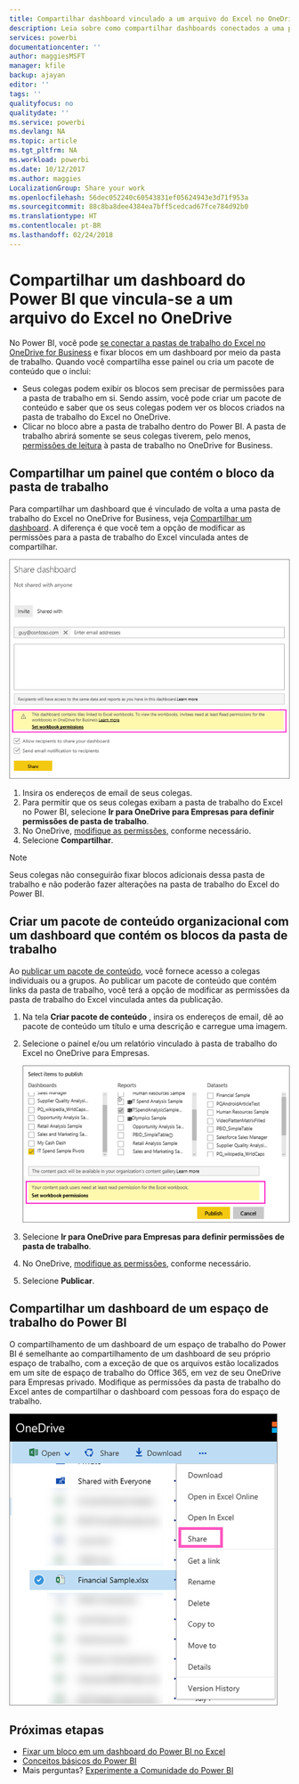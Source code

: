 ```yaml
---
title: Compartilhar dashboard vinculado a um arquivo do Excel no OneDrive – Power BI
description: Leia sobre como compartilhar dashboards conectados a uma planilha do Excel no OneDrive for Business, com blocos fixados dessa pasta de trabalho.
services: powerbi
documentationcenter: ''
author: maggiesMSFT
manager: kfile
backup: ajayan
editor: ''
tags: ''
qualityfocus: no
qualitydate: ''
ms.service: powerbi
ms.devlang: NA
ms.topic: article
ms.tgt_pltfrm: NA
ms.workload: powerbi
ms.date: 10/12/2017
ms.author: maggies
LocalizationGroup: Share your work
ms.openlocfilehash: 56dec052240c60543831ef05624943e3d71f953a
ms.sourcegitcommit: 88c8ba8dee4384ea7bff5cedcad67fce784d92b0
ms.translationtype: HT
ms.contentlocale: pt-BR
ms.lasthandoff: 02/24/2018
---
```

# <a name="share-a-power-bi-dashboard-that-links-to-an-excel-file-in-onedrive"></a>Compartilhar um dashboard do Power BI que vincula-se a um arquivo do Excel no OneDrive
No Power BI, você pode [se conectar a pastas de trabalho do Excel no OneDrive for Business](service-excel-workbook-files.md) e fixar blocos em um dashboard por meio da pasta de trabalho. Quando você compartilha esse painel ou cria um pacote de conteúdo que o inclui:

* Seus colegas podem exibir os blocos sem precisar de permissões para a pasta de trabalho em si. Sendo assim, você pode criar um pacote de conteúdo e saber que os seus colegas podem ver os blocos criados na pasta de trabalho do Excel no OneDrive.
* Clicar no bloco abre a pasta de trabalho dentro do Power BI. A pasta de trabalho abrirá somente se seus colegas tiverem, pelo menos, [permissões de leitura](https://support.office.com/en-us/article/Share-documents-or-folders-in-Office-365-1fe37332-0f9a-4719-970e-d2578da4941c) à pasta de trabalho no OneDrive for Business.

## <a name="share-a-dashboard-that-contains-workbook-tiles"></a>Compartilhar um painel que contém o bloco da pasta de trabalho
Para compartilhar um dashboard que é vinculado de volta a uma pasta de trabalho do Excel no OneDrive for Business, veja [Compartilhar um dashboard](service-share-dashboards.md). A diferença é que você tem a opção de modificar as permissões para a pasta de trabalho do Excel vinculada antes de compartilhar.

  ![Caixa de diálogo Dashboard de compartilhamento](media/service-share-dashboard-that-links-to-excel-onedrive/pbi_share_workbk.png)

1. Insira os endereços de email de seus colegas.
2. Para permitir que os seus colegas exibam a pasta de trabalho do Excel no Power BI, selecione **Ir para OneDrive para Empresas para definir permissões de pasta de trabalho**.
3. No OneDrive, [modifique as permissões](https://support.office.com/en-US/article/Share-files-and-folders-and-change-permissions-9fcc2f7d-de0c-4cec-93b0-a82024800c07), conforme necessário.
4. Selecione **Compartilhar**.

>[!NOTE]
>Seus colegas não conseguirão fixar blocos adicionais dessa pasta de trabalho e não poderão fazer alterações na pasta de trabalho do Excel do Power BI.
> 
> 

## <a name="create-an-organizational-content-pack-with-a-dashboard-that-contains-workbook-tiles"></a>Criar um pacote de conteúdo organizacional com um dashboard que contém os blocos da pasta de trabalho
Ao [publicar um pacote de conteúdo](service-organizational-content-pack-create-and-publish.md), você fornece acesso a colegas individuais ou a grupos. Ao publicar um pacote de conteúdo que contém links da pasta de trabalho, você terá a opção de modificar as permissões da pasta de trabalho do Excel vinculada antes da publicação.

1. Na tela **Criar pacote de conteúdo** , insira os endereços de email, dê ao pacote de conteúdo um título e uma descrição e carregue uma imagem.
2. Selecione o painel e/ou um relatório vinculado à pasta de trabalho do Excel no OneDrive para Empresas.
   
    ![Pasta de trabalho do Excel em um pacote de conteúdo](media/service-share-dashboard-that-links-to-excel-onedrive/pbi_contpack_workbk.png)
3. Selecione **Ir para OneDrive para Empresas para definir permissões de pasta de trabalho**.
4. No OneDrive, [modifique as permissões](https://support.office.com/en-US/article/Share-files-and-folders-and-change-permissions-9fcc2f7d-de0c-4cec-93b0-a82024800c07), conforme necessário.
5. Selecione **Publicar**.

## <a name="share-a-dashboard-from-a-power-bi-workspace"></a>Compartilhar um dashboard de um espaço de trabalho do Power BI
O compartilhamento de um dashboard de um espaço de trabalho do Power BI é semelhante ao compartilhamento de um dashboard de seu próprio espaço de trabalho, com a exceção de que os arquivos estão localizados em um site de espaço de trabalho do Office 365, em vez de seu OneDrive para Empresas privado. Modifique as permissões da pasta de trabalho do Excel antes de compartilhar o dashboard com pessoas fora do espaço de trabalho.

![Compartilhar do OneDrive](media/service-share-dashboard-that-links-to-excel-onedrive/pbi_onedriveshare.png)

## <a name="next-steps"></a>Próximas etapas
* [Fixar um bloco em um dashboard do Power BI no Excel](service-dashboard-pin-tile-from-excel.md)
* [Conceitos básicos do Power BI](service-basic-concepts.md)
* Mais perguntas? [Experimente a Comunidade do Power BI](http://community.powerbi.com/)

